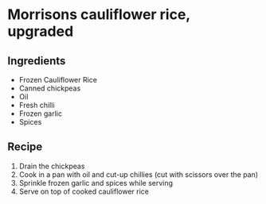 # Morrisons cauliflower rice, upgraded

## Ingredients

- Frozen Cauliflower Rice
- Canned chickpeas
- Oil
- Fresh chilli
- Frozen garlic
- Spices

## Recipe

1. Drain the chickpeas
2. Cook in a pan with oil and cut-up chillies (cut with scissors over the pan)
3. Sprinkle frozen garlic and spices while serving
4. Serve on top of cooked cauliflower rice
